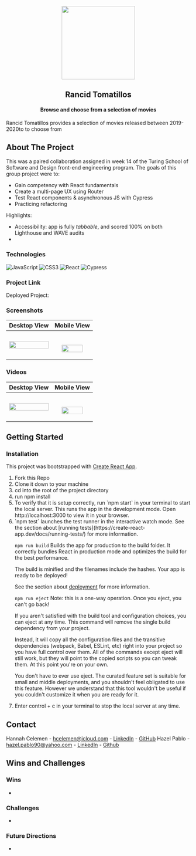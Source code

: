 
<div align="center">
<img src="https://user-images.githubusercontent.com/94808267/197117361-c57ac8d9-9dbb-4ecf-930d-9773d711a31a.png" height="200px">
</div>

  <h2 align="center">Rancid Tomatillos</h2>

  <h4 align="center">
    Browse and choose from a selection of movies 
  </h4>

Rancid Tomatillos provides a selection of movies released between 2019-2020to to choose from

## About The Project

This was a paired collaboration assigned in week 14 of the Turing School of Software and Design front-end engineering program. The goals of this group project were to:

* Gain competency with React fundamentals
* Create a multi-page UX using Router
* Test React components & asynchronous JS with Cypress
* Practicing refactoring 

Highlights:

* Accessibility: app is fully _tabbable_, and scored 100% on both Lighthouse and WAVE audits
* 

### Technologies

 ![JavaScript](https://img.shields.io/badge/javascript-%23323330.svg?style=for-the-badge&logo=javascript&logoColor=%23F7DF1E)
 ![CSS3](https://img.shields.io/badge/css3-%231572B6.svg?style=for-the-badge&logo=css3&logoColor=white)
 ![React](https://img.shields.io/badge/React-20232A?style=for-the-badge&logo=react&logoColor=61DAFB)
![Cypress](https://img.shields.io/badge/Cypress-17202C?style=for-the-badge&logo=cypress&logoColor=white)

### Project Link

Deployed Project: []()

### Screenshots

| Desktop View | Mobile View |
|---------------|-----------------|
<img src="" width=100%>|<p align="center"><br/><img src="" width=77%></p>

### Videos

| Desktop View | Mobile View |
|---------------|-----------------|
<img src="" width=100%>|<p align="center"><br/><img src="" width=77%></p>

## Getting Started

### Installation
This project was bootstrapped with [Create React App](https://github.com/facebook/create-react-app).
<ol>
  <li>Fork this Repo</li>
  <li>Clone it down to your machine</li>
  <li>cd into the root of the project directory</li>
  <li>run npm install</li>
  <li>To verify that it is setup correctly, run `npm start` in your terminal to start the local server. This runs the app in the development mode. Open http://localhost:3000 to view it in your browser.</li>
  <li> `npm test` launches the test runner in the interactive watch mode. See the section about [running tests](https://create-react-app.dev/docs/running-tests/) for more information.

`npm run build`
Builds the app for production to the build folder.
It correctly bundles React in production mode and optimizes the build for the best performance.

The build is minified and the filenames include the hashes.
Your app is ready to be deployed!

See the section about [deployment](https://create-react-app.dev/docs/deployment/) for more information.

`npm run eject`
Note: this is a one-way operation. Once you eject, you can't go back!

If you aren't satisfied with the build tool and configuration choices, you can eject at any time. This command will remove the single build dependency from your project.

Instead, it will copy all the configuration files and the transitive dependencies (webpack, Babel, ESLint, etc) right into your project so you have full control over them. All of the commands except eject will still work, but they will point to the copied scripts so you can tweak them. At this point you're on your own.

You don't have to ever use eject. The curated feature set is suitable for small and middle deployments, and you shouldn't feel obligated to use this feature. However we understand that this tool wouldn't be useful if you couldn't customize it when you are ready for it.
  <li>Enter control + c in your terminal to stop the local server at any time.</li>
</ol>

## Contact

Hannah Celemen - hcelemen@icloud.com - [LinkedIn](https://www.linkedin.com/in/hannah-celemen/) - [GitHub](https://github.com/ohClaire?tab=repositories)
Hazel Pablo - hazel.pablo90@yahoo.com - [LinkedIn]() - [Github]()

## Wins and Challenges

### Wins

* 

### Challenges

* 

### Future Directions

* 
